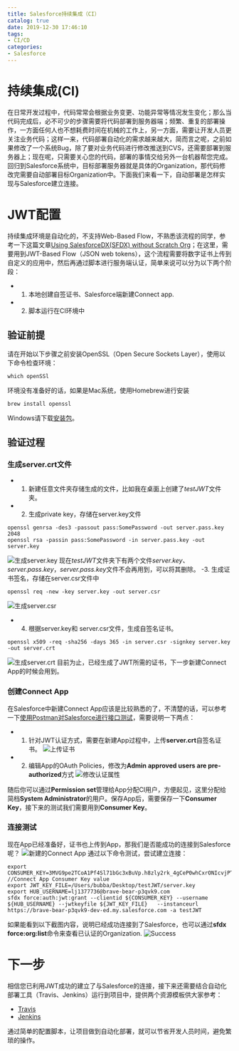 ```yaml
---
title: Salesforce持续集成（CI）
catalog: true
date: 2019-12-30 17:46:10
tags:
- CI/CD
categories:
- Salesforce
---
```

# 持续集成(CI)
在日常开发过程中，代码常常会根据业务变更、功能异常等情况发生变化；那么当代码完成后，必不可少的步骤需要将代码部署到服务器端；频繁、重复的部署操作，一方面任何人也不想耗费时间在机械的工作上，另一方面，需要让开发人员更关注业务代码；这样一来，代码部署自动化的需求越来越大，简而言之呢，之前如果修改了一个系统Bug，除了要对业务代码进行修改推送到CVS，还需要部署到服务器上；现在呢，只需要关心您的代码，部署的事情交给另外一台机器帮您完成。回归到Salesforce系统中，目标部署服务器就是具体的Organization，那代码修改完需要自动部署目标Organization中。下面我们来看一下，自动部署是怎样实现与Salesforce建立连接。
# JWT配置
持续集成环境是自动化的，不支持Web-Based Flow，不熟悉该流程的同学，参考一下这篇文章[Using SalesforceDX(SFDX) without Scratch Org](https://www.jianshu.com/p/74aacac5ea5f)；在这里，需要用到JWT-Based Flow（JSON web tokens），这个流程需要将数字证书上传到自定义的应用中，然后再通过脚本进行服务端认证，简单来说可以分为以下两个阶段：
- 1. 本地创建自签证书、Salesforce端新建Connect app.

- 2. 脚本运行在CI环境中

## 验证前提
请在开始以下步骤之前安装OpenSSL（Open Secure Sockets Layer），使用以下命令检查环境：
```
which openSSl
```
环境没有准备好的话，如果是Mac系统，使用Homebrew进行安装
```
brew install openssl
```
Windows请下载[安装包](http://slproweb.com/products/Win32OpenSSL.html)。
## 验证过程
### 生成server.crt文件
- 1. 新建任意文件夹存储生成的文件，比如我在桌面上创建了*testJWT*文件夹。
- 2. 生成private key，存储在server.key文件
```
openssl genrsa -des3 -passout pass:SomePassword -out server.pass.key 2048
openssl rsa -passin pass:SomePassword -in server.pass.key -out server.key
```
![生成server.key](GenerateServerKey.png)
现在*testJWT*文件夹下有两个文件*server.key、server.pass.key*，*server.pass.key*文件不会再用到，可以将其删除。
-3. 生成证书签名，存储在server.csr文件中
```
openssl req -new -key server.key -out server.csr
```
![生成server.csr](GenerateServerCSR.png)
- 4. 根据server.key和 server.csr文件，生成自签名证书。
```
openssl x509 -req -sha256 -days 365 -in server.csr -signkey server.key -out server.crt
```
![生成server.crt](GenerateServerCRT.png)
目前为止，已经生成了JWT所需的证书，下一步新建Connect App的时候会用到。
### 创建Connect App
在Salesforce中新建Connect App应该是比较熟悉的了，不清楚的话，可以参考一下[使用Postman对Salesforce进行接口测试](https://www.jianshu.com/p/2f0face794f1)，需要说明一下两点：
- 1. 针对JWT认证方式，需要在新建App过程中，上传**server.crt**自签名证书。
![上传证书](UploadTheCRT.png)
- 2. 编辑App的OAuth Policies，修改为**Admin approved users are pre-authorized**方式
![修改认证属性](UpdateAuth.png)

随后你可以通过**Permission set**管理给App分配CI用户，方便起见，这里分配给简档**System Administrator**的用户。保存App后，需要保存一下**Consumer Key**，接下来的测试我们需要用到**Consumer Key**。
### 连接测试
现在App已经准备好，证书也上传到App，那我们是否能成功的连接到Salesforce呢？
![新建的Connect App](NewAppConnect.png)
通过以下命令测试，尝试建立连接：
```
export CONSUMER_KEY=3MVG9pe2TCoA1Pf4Sl71bGc3xBuVp.h8zly2rk_4gCeP0whCxrONIcvjPTkmTw3_.H3LNAA_QVIYuONIoXU4o //Connect App Consumer Key value
export JWT_KEY_FILE=/Users/bubba/Desktop/testJWT/server.key
export HUB_USERNAME=lj1377736@brave-bear-p3qvk9.com
sfdx force:auth:jwt:grant --clientid ${CONSUMER_KEY} --username ${HUB_USERNAME} --jwtkeyfile ${JWT_KEY_FILE}   --instanceurl https://brave-bear-p3qvk9-dev-ed.my.salesforce.com -a testJWT
```
如果能看到以下截图内容，说明已经成功连接到了Salesforce，也可以通过**sfdx force:org:list**命令来查看已认证的Organization.
![Success](Success.png)

# 下一步
相信您已利用JWT成功的建立了与Salesforce的连接，接下来还需要结合自动化部署工具（Travis、Jenkins）运行到项目中，提供两个资源模板供大家参考：
- [Travis ](https://github.com/forcedotcom/sfdx-travisci)
- [Jenkins](https://github.com/forcedotcom/sfdx-jenkins-org)

通过简单的配置脚本，让项目做到自动化部署，就可以节省开发人员时间，避免繁琐的操作。